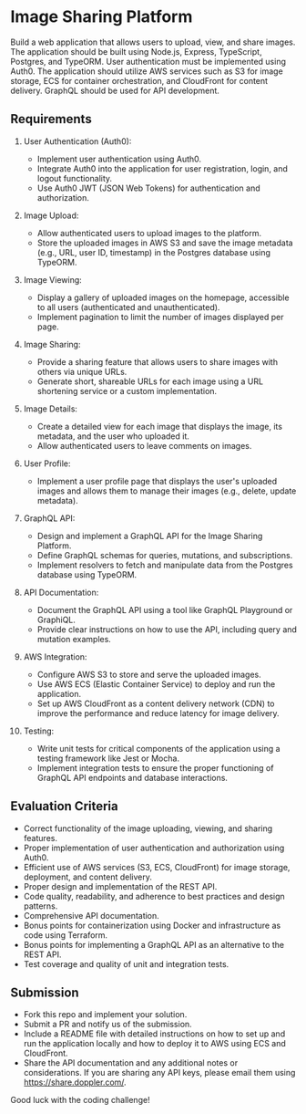 # Image Sharing Platform


Build a web application that allows users to upload, view, and share images. The application should be built using Node.js, Express, TypeScript, Postgres, and TypeORM. User authentication must be implemented using Auth0. The application should utilize AWS services such as S3 for image storage, ECS for container orchestration, and CloudFront for content delivery. GraphQL should be used for API development.

## Requirements

1. User Authentication (Auth0):
   - Implement user authentication using Auth0.
   - Integrate Auth0 into the application for user registration, login, and logout functionality.
   - Use Auth0 JWT (JSON Web Tokens) for authentication and authorization.

2. Image Upload:
   - Allow authenticated users to upload images to the platform.
   - Store the uploaded images in AWS S3 and save the image metadata (e.g., URL, user ID, timestamp) in the Postgres database using TypeORM.

3. Image Viewing:
   - Display a gallery of uploaded images on the homepage, accessible to all users (authenticated and unauthenticated).
   - Implement pagination to limit the number of images displayed per page.

4. Image Sharing:
   - Provide a sharing feature that allows users to share images with others via unique URLs.
   - Generate short, shareable URLs for each image using a URL shortening service or a custom implementation.

5. Image Details:
   - Create a detailed view for each image that displays the image, its metadata, and the user who uploaded it.
   - Allow authenticated users to leave comments on images.

6. User Profile:
   - Implement a user profile page that displays the user's uploaded images and allows them to manage their images (e.g., delete, update metadata).

7. GraphQL API:
   - Design and implement a GraphQL API for the Image Sharing Platform.
   - Define GraphQL schemas for queries, mutations, and subscriptions.
   - Implement resolvers to fetch and manipulate data from the Postgres database using TypeORM.

8. API Documentation:
   - Document the GraphQL API using a tool like GraphQL Playground or GraphiQL.
   - Provide clear instructions on how to use the API, including query and mutation examples.

9. AWS Integration:
   - Configure AWS S3 to store and serve the uploaded images.
   - Use AWS ECS (Elastic Container Service) to deploy and run the application.
   - Set up AWS CloudFront as a content delivery network (CDN) to improve the performance and reduce latency for image delivery.

10. Testing:
    - Write unit tests for critical components of the application using a testing framework like Jest or Mocha.
    - Implement integration tests to ensure the proper functioning of GraphQL API endpoints and database interactions.


## Evaluation Criteria

- Correct functionality of the image uploading, viewing, and sharing features.
- Proper implementation of user authentication and authorization using Auth0.
- Efficient use of AWS services (S3, ECS, CloudFront) for image storage, deployment, and content delivery.
- Proper design and implementation of the REST API.
- Code quality, readability, and adherence to best practices and design patterns.
- Comprehensive API documentation.
- Bonus points for containerization using Docker and infrastructure as code using Terraform.
- Bonus points for implementing a GraphQL API as an alternative to the REST API.
- Test coverage and quality of unit and integration tests.

  
## Submission

- Fork this repo and implement your solution.
- Submit a PR and notify us of the submission.
- Include a README file with detailed instructions on how to set up and run the application locally and how to deploy it to AWS using ECS and CloudFront.
- Share the API documentation and any additional notes or considerations. If you are sharing any API keys, please email them using https://share.doppler.com/.

Good luck with the coding challenge!
